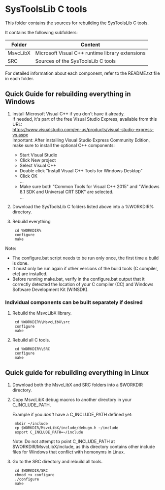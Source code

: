 SysToolsLib C tools
===================

This folder contains the sources for rebuilding the SysToolsLib C tools.

It contains the following subfolders:

Folder		| Content
--------------- | -----------------------------------------------------
MsvcLibX	| Microsoft Visual C++ runtime library extensions
SRC		| Sources of the SysToolsLib C tools

For detailed information about each component, refer to the README.txt file in each folder.


Quick Guide for rebuilding everything in Windows
------------------------------------------------

1. Install Microsoft Visual C++ if you don't have it already.  
   If needed, it's part of the free Visual Studio Express, available from this URL:  
   https://www.visualstudio.com/en-us/products/visual-studio-express-vs.aspx  
   Important: After installing Visual Studio Express Community Edition, make sure to install the optional C++ components:

    - Start Visual Studio
    - Click New project
    - Select Visual C++
    - Double click "Install Visual C++ Tools for Windows Desktop"
    - Click OK  
    ...
    - Make sure both "Common Tools for Visual C++ 2015" and "Windows 8.1 SDK and Universal CRT SDK" are selected.  
    ...

2. Download the SysToolsLib C folders listed above into a %WORKDIR% directory.

3. Rebuild everything

        cd %WORKDIR%
        configure
        make

Note:

   - The configure.bat script needs to be run only once, the first time a build is done.
   - It must only be run again if other versions of the build tools (C compiler, etc) are installed.
   - Before running make.bat, verify in the configure.bat output that it correctly detected the location of your
     C compiler (CC) and Windows Software Development Kit (WINSDK).

### Individual components can be built separately if desired

1. Rebuild the MsvcLibX library.

        cd %WORKDIR%\MsvcLibX\src
        configure
        make

2. Rebuild all C tools.

        cd %WORKDIR%\SRC
        configure
        make


Quick guide for rebuilding everything in Linux
----------------------------------------------

1. Download both the MsvcLibX and SRC folders into a $WORKDIR directory.

2. Copy MsvcLibX debug macros to another directory in your C_INCLUDE_PATH.

   Example if you *don't* have a C_INCLUDE_PATH defined yet:

        mkdir ~/include
        cp $WORKDIR/MsvcLibX/include/debugm.h ~/include
        export C_INCLUDE_PATH=~/include

   Note: Do not attempt to point C_INCLUDE_PATH at $WORKDIR/MsvcLibX/include, as this directory
         contains other include files for Windows that conflict with homonyms in Linux.

3. Go to the SRC directory and rebuild all tools.

        cd $WORKDIR/SRC
        chmod +x configure
        ./configure
        make
